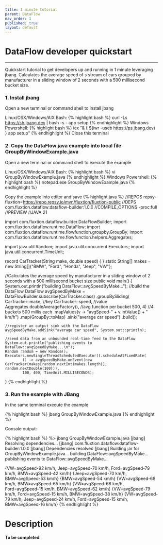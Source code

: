 ```yaml
---
title: 1 minute tutorial
parent: DataFlow
nav_order: 1
published: true
layout: default
---
```

# DataFlow developer quickstart
---

Quickstart tutorial to get developers up and running in 1 minute leveraging jbang. Calculates the average speed 
of s stream of cars grouped by manufacturer in a sliding window of 2 seconds with a 500 millisecond bucket size.

### 1.  Install jbang 
Open a new terminal or command shell to install jbang

Linux/OSX/Windows/AIX Bash:
{% highlight bash %} curl -Ls https://sh.jbang.dev | bash -s - app setup {% endhighlight %}
Windows Powershell:
{% highlight bash %} iex "& { $(iwr -useb https://ps.jbang.dev) } app setup" {% endhighlight %}
Close this terminal

### 2.  Copy the DataFlow java example into local file GroupByWindowExample.java
Open a new terminal or command shell to execute the example

Linux/OSX/Windows/AIX Bash:
{% highlight bash %} vi GroupByWindowExample.java {% endhighlight %}
Windows Powershell:
{% highlight bash %} notepad.exe GroupByWindowExample.java {% endhighlight %}

Copy the example into editor and save
{% highlight java %}
//REPOS repsy-fluxtion=https://repo.repsy.io/mvn/fluxtion/fluxtion-public
//DEPS com.fluxtion.dataflow:dataflow-builder:1.0.0
//COMPILE_OPTIONS -proc:full
//PREVIEW
//JAVA 21

import com.fluxtion.dataflow.builder.DataFlowBuilder;
import com.fluxtion.dataflow.runtime.DataFlow;
import com.fluxtion.dataflow.runtime.flowfunction.groupby.GroupBy;
import com.fluxtion.dataflow.runtime.flowfunction.helpers.Aggregates;

import java.util.Random;
import java.util.concurrent.Executors;
import java.util.concurrent.TimeUnit;

record CarTracker(String make, double speed) { }
static String[] makes = new String[]{"BMW", "Ford", "Honda", "Jeep", "VW"};

//Calculates the average speed by manufacturer in a sliding window of 2 seconds with a 500 millisecond bucket size
public void main() {
    System.out.println("building DataFlow::avgSpeedByMake...");
    //build the DataFlow
    DataFlow avgSpeedByMake = DataFlowBuilder.subscribe(CarTracker.class)
            .groupBySliding(
                    CarTracker::make, //key
                    CarTracker::speed, //value
                    Aggregates.doubleAverageFactory(), //avg function per bucket
                    500, 4) //4 buckets 500 millis each
            .mapValues(v -> "avgSpeed-" + v.intValue() + " km/h")
            .map(GroupBy::toMap)
            .sink("average car speed")
            .build();

    //register an output sink with the DataFlow
    avgSpeedByMake.addSink("average car speed", System.out::println);

    //send data from an unbounded real-time feed to the DataFlow
    System.out.println("publishing events to DataFlow::avgSpeedByMake...\n");
    Random random = new Random();
    Executors.newSingleThreadScheduledExecutor().scheduleAtFixedRate(
            () -> avgSpeedByMake.onEvent(new CarTracker(makes[random.nextInt(makes.length)], random.nextDouble(100))),
            100, 400, TimeUnit.MILLISECONDS);
}
{% endhighlight %}

### 3. Run the example with JBang
In the same terminal execute the example

{% highlight bash %}
jbang GroupByWindowExample.java
{% endhighlight %}

Console output: 

{% highlight bash %}
%> jbang GroupByWindowExample.java
[jbang] Resolving dependencies...
[jbang]    com.fluxtion.dataflow:dataflow-builder:1.0.0
[jbang] Dependencies resolved
[jbang] Building jar for GroupByWindowExample.java...
building DataFlow::avgSpeedByMake...
publishing events to DataFlow::avgSpeedByMake...

{VW=avgSpeed-92 km/h, Jeep=avgSpeed-70 km/h, Ford=avgSpeed-79 km/h, BMW=avgSpeed-42 km/h}
{Jeep=avgSpeed-70 km/h, BMW=avgSpeed-53 km/h}
{BMW=avgSpeed-54 km/h}
{VW=avgSpeed-68 km/h, BMW=avgSpeed-65 km/h}
{VW=avgSpeed-68 km/h, Ford=avgSpeed-15 km/h, BMW=avgSpeed-62 km/h}
{VW=avgSpeed-79 km/h, Ford=avgSpeed-15 km/h, BMW=avgSpeed-38 km/h}
{VW=avgSpeed-79 km/h, Jeep=avgSpeed-24 km/h, Ford=avgSpeed-15 km/h, BMW=avgSpeed-16 km/h}
{% endhighlight %}


# Description

**To be completed**